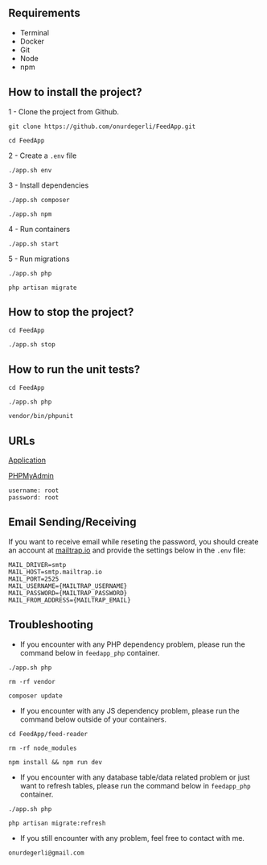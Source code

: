 ## Requirements

* Terminal
* Docker
* Git
* Node
* npm

## How to install the project?

1 - Clone the project from Github.

```git clone https://github.com/onurdegerli/FeedApp.git```

```cd FeedApp```

2 - Create a `.env` file

```./app.sh env```

3 - Install dependencies

```./app.sh composer```

```./app.sh npm```

4 - Run containers

```./app.sh start```

5 - Run migrations

```./app.sh php```

```php artisan migrate```

## How to stop the project?

```cd FeedApp```

```./app.sh stop```

## How to run the unit tests?

```cd FeedApp```

```./app.sh php```

```vendor/bin/phpunit```

## URLs

[Application](http://localhost)

[PHPMyAdmin](http://localhost:8184)

````
username: root
password: root
````

## Email Sending/Receiving

If you want to receive email while reseting the password, you should create an account at [mailtrap.io](https://mailtrap.io/) and provide the settings below in the `.env` file:

```
MAIL_DRIVER=smtp
MAIL_HOST=smtp.mailtrap.io
MAIL_PORT=2525
MAIL_USERNAME={MAILTRAP_USERNAME}
MAIL_PASSWORD={MAILTRAP_PASSWORD}
MAIL_FROM_ADDRESS={MAILTRAP_EMAIL}
```

## Troubleshooting

- If you encounter with any PHP dependency problem, please run the command below in `feedapp_php` container.

```./app.sh php```

```rm -rf vendor```

```composer update```


- If you encounter with any JS dependency problem, please run the command below outside of your containers.

```cd FeedApp/feed-reader```

```rm -rf node_modules```

```npm install && npm run dev```

- If you encounter with any database table/data related problem or just want to refresh tables, please run the command below in `feedapp_php` container.

```./app.sh php```

```php artisan migrate:refresh```

- If you still encounter with any problem, feel free to contact with me.

```onurdegerli@gmail.com```
